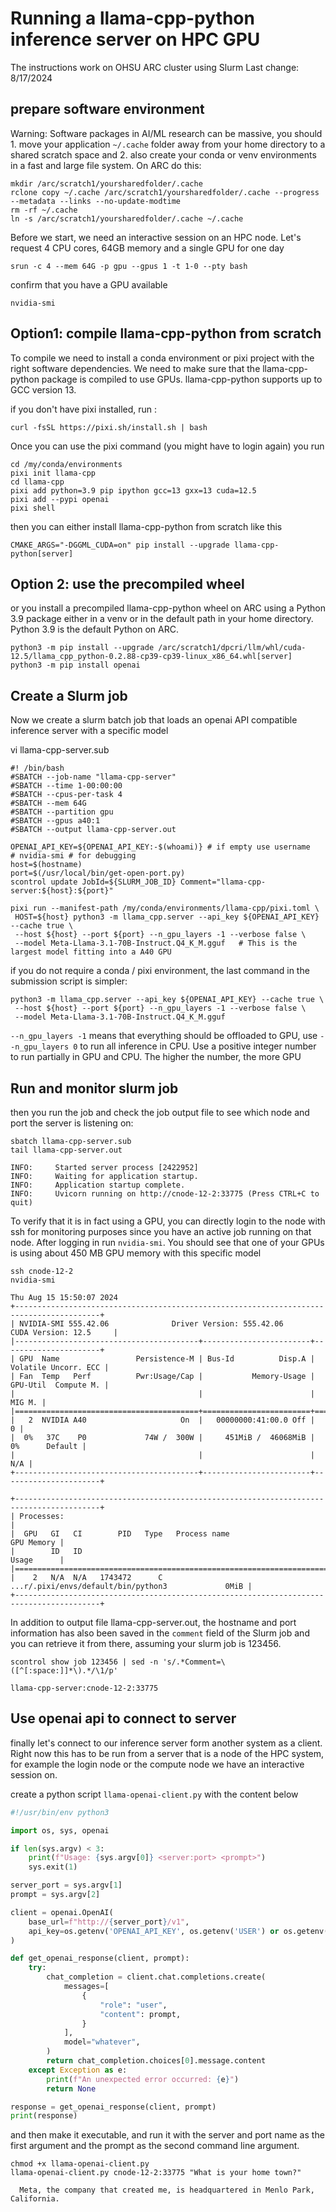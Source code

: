 # Running a llama-cpp-python inference server on HPC GPU

The instructions work on OHSU ARC cluster using Slurm
Last change: 8/17/2024 

## prepare software environment 

Warning: Software packages in AI/ML research can be massive, you should 1. move your application `~/.cache` folder away from your home directory to a shared scratch space and 2. also create your conda or venv environments in a fast and large file system. On ARC do this: 

```
mkdir /arc/scratch1/yoursharedfolder/.cache
rclone copy ~/.cache /arc/scratch1/yoursharedfolder/.cache --progress --metadata --links --no-update-modtime
rm -rf ~/.cache
ln -s /arc/scratch1/yoursharedfolder/.cache ~/.cache
```

Before we start, we need an interactive session on an HPC node. Let's request 4 CPU cores, 64GB memory and a single GPU for one day

```
srun -c 4 --mem 64G -p gpu --gpus 1 -t 1-0 --pty bash
```

confirm that you have a GPU available

```
nvidia-smi
```

## Option1: compile llama-cpp-python from scratch

To compile we need to install a conda environment or pixi project with the right software dependencies. We need to make sure that the llama-cpp-python package is compiled to use GPUs.  llama-cpp-python supports up to GCC version 13.

if you don't have pixi installed, run :

```
curl -fsSL https://pixi.sh/install.sh | bash
```

Once you can use the pixi command (you might have to login again)  you run 

```
cd /my/conda/environments
pixi init llama-cpp
cd llama-cpp
pixi add python=3.9 pip ipython gcc=13 gxx=13 cuda=12.5
pixi add --pypi openai
pixi shell
```

then you can either install llama-cpp-python from scratch like this

```
CMAKE_ARGS="-DGGML_CUDA=on" pip install --upgrade llama-cpp-python[server]
```

## Option 2: use the precompiled wheel 

or you install a precompiled llama-cpp-python wheel on ARC using a Python 3.9 package either in a venv or in the default path in your home directory. Python 3.9 is the default Python on ARC.  

```
python3 -m pip install --upgrade /arc/scratch1/dpcri/llm/whl/cuda-12.5/llama_cpp_python-0.2.88-cp39-cp39-linux_x86_64.whl[server]
python3 -m pip install openai
```

## Create a Slurm job 

Now we create a slurm batch job that loads an openai API compatible inference server with a specific model 

vi llama-cpp-server.sub 

```
#! /bin/bash
#SBATCH --job-name "llama-cpp-server"
#SBATCH --time 1-00:00:00
#SBATCH --cpus-per-task 4
#SBATCH --mem 64G
#SBATCH --partition gpu 
#SBATCH --gpus a40:1 
#SBATCH --output llama-cpp-server.out

OPENAI_API_KEY=${OPENAI_API_KEY:-$(whoami)} # if empty use username
# nvidia-smi # for debugging
host=$(hostname)
port=$(/usr/local/bin/get-open-port.py)
scontrol update JobId=${SLURM_JOB_ID} Comment="llama-cpp-server:${host}:${port}"

pixi run --manifest-path /my/conda/environments/llama-cpp/pixi.toml \
 HOST=${host} python3 -m llama_cpp.server --api_key ${OPENAI_API_KEY} --cache true \
 --host ${host} --port ${port} --n_gpu_layers -1 --verbose false \
 --model Meta-Llama-3.1-70B-Instruct.Q4_K_M.gguf   # This is the largest model fitting into a A40 GPU
```

if you do not require a conda / pixi environment, the last command in the submission script is simpler: 

```
python3 -m llama_cpp.server --api_key ${OPENAI_API_KEY} --cache true \
 --host ${host} --port ${port} --n_gpu_layers -1 --verbose false \
 --model Meta-Llama-3.1-70B-Instruct.Q4_K_M.gguf
```

`--n_gpu_layers -1` means that everything should be offloaded to GPU, use `--n_gpu_layers 0` to run all inference in CPU. Use a positive integer number to run partially in GPU and CPU. The higher the number, the more GPU 

## Run and monitor slurm job 

then you run the job and check the job output file to see which node and port the server is listening on:

```
sbatch llama-cpp-server.sub
tail llama-cpp-server.out

INFO:     Started server process [2422952]
INFO:     Waiting for application startup.
INFO:     Application startup complete.
INFO:     Uvicorn running on http://cnode-12-2:33775 (Press CTRL+C to quit)
```

To verify that it is in fact using a GPU, you can directly login to the node with ssh for monitoring purposes since you have an active job running on that node. After logging in run `nvidia-smi`. You should see that one of your GPUs is using about 450 MB GPU memory with this specific model


```
ssh cnode-12-2
nvidia-smi

Thu Aug 15 15:50:07 2024
+-----------------------------------------------------------------------------------------+
| NVIDIA-SMI 555.42.06              Driver Version: 555.42.06      CUDA Version: 12.5     |
|-----------------------------------------+------------------------+----------------------+
| GPU  Name                 Persistence-M | Bus-Id          Disp.A | Volatile Uncorr. ECC |
| Fan  Temp   Perf          Pwr:Usage/Cap |           Memory-Usage | GPU-Util  Compute M. |
|                                         |                        |               MIG M. |
|=========================================+========================+======================|
|   2  NVIDIA A40                     On  |   00000000:41:00.0 Off |                    0 |
|  0%   37C    P0             74W /  300W |     451MiB /  46068MiB |      0%      Default |
|                                         |                        |                  N/A |
+-----------------------------------------+------------------------+----------------------+

+-----------------------------------------------------------------------------------------+
| Processes:                                                                              |
|  GPU   GI   CI        PID   Type   Process name                              GPU Memory |
|        ID   ID                                                               Usage      |
|=========================================================================================|
|    2   N/A  N/A   1743472      C   ...r/.pixi/envs/default/bin/python3             0MiB |
+-----------------------------------------------------------------------------------------+ 
```

In addition to output file llama-cpp-server.out, the hostname and port information has also been saved in the `comment` field of the Slurm job and you can retrieve it from there, assuming your slurm job is 123456.

```
scontrol show job 123456 | sed -n 's/.*Comment=\([^[:space:]]*\).*/\1/p'

llama-cpp-server:cnode-12-2:33775
```

## Use openai api to connect to server

finally let's connect to our inference server form another system as a client. Right now this has to be run from a server that is a node  of the HPC system, for example the login node or the compute node we have an interactive session on. 

create a python script `llama-openai-client.py` with the content below 

```python
#!/usr/bin/env python3

import os, sys, openai

if len(sys.argv) < 3:
    print(f"Usage: {sys.argv[0]} <server:port> <prompt>")
    sys.exit(1)

server_port = sys.argv[1]
prompt = sys.argv[2]

client = openai.OpenAI(
    base_url=f"http://{server_port}/v1",
    api_key=os.getenv('OPENAI_API_KEY', os.getenv('USER') or os.getenv('USERNAME')),
)

def get_openai_response(client, prompt):
    try:
        chat_completion = client.chat.completions.create(
            messages=[
                {
                    "role": "user",
                    "content": prompt,
                }
            ],
            model="whatever",
        )
        return chat_completion.choices[0].message.content
    except Exception as e:
        print(f"An unexpected error occurred: {e}")
        return None

response = get_openai_response(client, prompt)
print(response)
```

and then make it executable, and run it with the server and port name as the first argument and the prompt as the second command line argument. 

```
chmod +x llama-openai-client.py
llama-openai-client.py cnode-12-2:33775 "What is your home town?" 

  Meta, the company that created me, is headquartered in Menlo Park, California.

```

